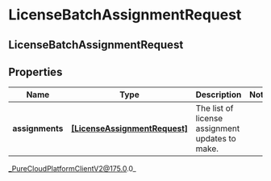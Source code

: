 # LicenseBatchAssignmentRequest

## LicenseBatchAssignmentRequest

## Properties

|Name | Type | Description | Notes|
|------------ | ------------- | ------------- | -------------|
| **assignments** | [**[LicenseAssignmentRequest]**]([LicenseAssignmentRequest]) | The list of license assignment updates to make. | |



_PureCloudPlatformClientV2@175.0.0_

